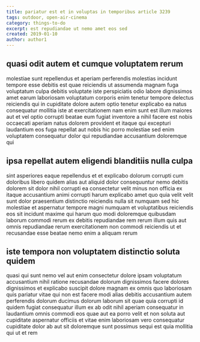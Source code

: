 ```yaml
---
title: pariatur est et in voluptas in temporibus article 3239
tags: outdoor, open-air-cinema
category: things-to-do
excerpt: est repudiandae ut nemo amet eos sed
created: 2019-01-10
author: author1
---
```


## quasi odit autem et cumque voluptatem rerum

molestiae sunt repellendus et aperiam perferendis molestias incidunt tempore esse debitis est quae reiciendis ut assumenda magnam fuga voluptatum culpa debitis voluptate iste perspiciatis odio labore dignissimos amet earum laboriosam voluptatum corporis enim tenetur tempore delectus reiciendis qui in cupiditate dolore autem optio tenetur explicabo ea natus consequatur mollitia iste at exercitationem nam enim sunt est illum maiores aut et vel optio corrupti beatae eum fugiat inventore a nihil facere est nobis occaecati aperiam natus dolorem provident et itaque qui excepturi laudantium eos fuga repellat aut nobis hic porro molestiae sed enim voluptatem consequatur dolor qui repudiandae accusantium doloremque qui

## ipsa repellat autem eligendi blanditiis nulla culpa

sint asperiores eaque repellendus et et explicabo dolorum corrupti cum doloribus libero quidem alias aut aliquid dolor consequuntur nemo debitis dolorem sit dolor nihil corrupti ea consectetur velit minus non officia ex itaque accusantium animi corrupti harum explicabo amet quo quia velit velit sunt dolor praesentium distinctio reiciendis nulla sit numquam sed hic molestiae et aspernatur tempore magni numquam et voluptatibus reiciendis eos sit incidunt maxime qui harum quo modi doloremque quibusdam laborum commodi rerum ex debitis repudiandae rem rerum illum quis aut omnis repudiandae rerum exercitationem non commodi reiciendis ut et recusandae esse beatae nemo enim a aliquam rerum

## iste tempora non voluptatem distinctio soluta quidem

quasi qui sunt nemo vel aut enim consectetur dolore ipsam voluptatum accusantium nihil ratione recusandae dolorum dignissimos facere dolores dignissimos et explicabo suscipit dolore magnam ex omnis quo laboriosam quis pariatur vitae qui non est facere modi alias debitis accusantium autem perferendis dolorum ducimus dolorum laborum sit quae quia corrupti id quidem fugiat consequatur illum ex ab odit nihil aperiam consequatur in laudantium omnis commodi eos quae aut ea porro velit et non soluta aut cupiditate aspernatur officiis et vitae enim laboriosam vero consequatur cupiditate dolor ab aut sit doloremque sunt possimus sequi est quia mollitia qui ut et rem
